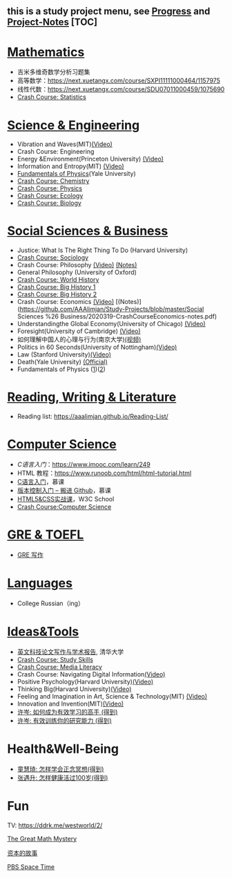 this is a study project menu, see [Progress](https://github.com/AAAlimjan/Study-Notes-2019/projects) and [Project-Notes](https://github.com/AAAlimjan/Study-Notes-2019/wiki)
[TOC]
------
# [Mathematics](https://github.com/AAAlimjan/ComingBack/tree/master/Mathematics)

- 吉米多维奇数学分析习题集
- 高等数学：https://next.xuetangx.com/course/SXPI11111000464/1157975
- 线性代数：https://next.xuetangx.com/course/SDU07011000459/1075690
- [Crash Course: Statistics](https://www.bilibili.com/video/BV17W411s7Y5)

# [Science & Engineering](https://github.com/AAAlimjan/stuff2019/tree/master/Physics)

- Vibration and Waves(MIT)[(Video)](https://www.bilibili.com/video/BV1Fb411j7H3)
- Crash Course: Engineering
- Energy &Environment(Princeton University) [(Video)](http://open.163.com/newview/movie/free?pid=M6G3TB39I&mid=M6G3TSICQ)
-  Information and Entropy(MIT) [(Video)](https://ocw.mit.edu/courses/electrical-engineering-and-computer-science/6-050j-information-and-entropy-spring-2008/)
-  [Fundamentals of Physics](https://www.bilibili.com/video/BV1Jx411a78t)(Yale University)
-  [Crash Course: Chemistry](https://www.bilibili.com/video/BV1st411v72w)
-  [Crash Course: Physics](https://www.bilibili.com/video/BV1Wt411v7NC)
-  [Crash Course: Ecology](https://www.bilibili.com/video/BV1GW411S7EX)
-  [Crash Course: Biology](https://www.bilibili.com/video/BV1Px41117N2)

# [Social Sciences & Business](https://github.com/AAAlimjan/ComingBack/tree/master/Social%20Sciences)

- Justice: What Is The Right Thing To Do (Harvard University)
- [Crash Course: Sociology](https://www.bilibili.com/video/BV1Ux411k76Z) 
-  Crash Course: Philosophy [(Video)](https://www.bilibili.com/video/av13762839) [(Notes)](https://github.com/AAAlimjan/Study-Projects/blob/master/Social%20Sciences%20%26%20Business/2020-3-19%20crashcourse-philosophy-notes-compressed.pdf)
- General Philosophy (University of Oxford)
- [Crash Course: World History](https://www.bilibili.com/video/BV1Ws41197rQ)
- [Crash Course: Big History 1](https://www.bilibili.com/video/BV1ws411w78L)
- [Crash Course: Big History  2](https://www.bilibili.com/video/BV1mx411B77E)
- Crash Course: Economics  [(Video)](https://www.bilibili.com/video/av28121647)  [(Notes)](https://github.com/AAAlimjan/Study-Projects/blob/master/Social Sciences %26 Business/2020319-CrashCourseEconomics-notes.pdf)
- Understandingthe Global Economy(University of Chicago) [(Video)](https://open.163.com/newview/movie/free?pid=M7CTG28EO&mid=M7DFVQI4A)
- Foresight(University of Cambridge)  [(Video)](https://open.163.com/newview/movie/free?pid=MB7MDCRU9&mid=MB7MDN5PF)
- 如何理解中国人的心理与行为(南京大学)[(视频)](http://open.163.com/newview/movie/courseintro?newurl=%2Fspecial%2Fcuvocw%2Fzhongguorendexinli.html)
- Politics in 60 Seconds(University of Nottingham)[(Video)](https://open.163.com/newview/movie/free?pid=M95G0EKBI&mid=M95Q484CN)
- Law (Stanford University)[(Video)](https://www.bilibili.com/video/av5205967/)
- Death(Yale University) [(Official)](https://oyc.yale.edu/death/phil-176)
- Fundamentals of Physics ([1](https://oyc.yale.edu/physics/phys-200))([2](https://oyc.yale.edu/physics/phys-201))

# [Reading, Writing & Literature](https://github.com/AAAlimjan/ComingBack/tree/master/Reading%20Challenge)

 -  Reading list: https://aaalimjan.github.io/Reading-List/ 

# [Computer Science ](https://github.com/AAAlimjan/ComingBack/tree/master/Coding)

 - *C语言入门*：https://www.imooc.com/learn/249
 - HTML 教程：https://www.runoob.com/html/html-tutorial.html
 - [C语言入门](https://www.imooc.com/learn/249)，慕课
- [版本控制入门 – 搬进 Github](https://www.imooc.com/learn/390)，慕课
- [HTML5&CSS实战课](https://www.w3cschool.cn/codecamp/list?pename=html5_and_css_camp)，W3C School
- [Crash Course:Computer Science](https://www.bilibili.com/video/BV1EW411u7th)

# [GRE & TOEFL](https://github.com/AAAlimjan/ComingBack/tree/master/GRE)

- [GRE 写作](https://www.bilibili.com/video/BV1Es411k7QM)

# [Languages](https://github.com/AAAlimjan/ComingBack/tree/master/Studying%20Russian)

- College Russian（ing）

# [Ideas&Tools](https://github.com/AAAlimjan/Study-Projects/tree/master/Fun)

-  [英文科技论文写作与学术报告](https://next.xuetangx.com/course/XJTU08081000424/1073727), 清华大学
-  [Crash Course: Study Skills](https://www.bilibili.com/video/BV1bW411a7oM)
-  [Crash Course: Media Literacy](https://www.bilibili.com/video/BV1Vt411d7K7)
-  Crash Course: Navigating Digital Information[(Video)](https://www.bilibili.com/video/BV1yt411L72d)
-  Positive Psychology(Harvard University)[(Video)](https://www.bilibili.com/video/BV1Gs411o71d)
-  Thinking Big(Harvard University)[(Video)](https://open.163.com/newview/movie/free?pid=M83EO6IRQ&mid=M83EQT3JN)
-  Feeling and Imagination in Art, Science & Technology(MIT) [(Video)](http://open.sina.com.cn/course/id_302/)
-  Innovation and Invention(MIT)[(Video)](http://open.sina.com.cn/course/id_257/)
-  [许岑: 如何成为有效学习的高手 (得到)](https://www.igetget.com/course/%E5%A6%82%E4%BD%95%E6%88%90%E4%B8%BA%E6%9C%89%E6%95%88%E5%AD%A6%E4%B9%A0%E7%9A%84%E9%AB%98%E6%89%8B?param=L8gFXHBfD8&token=alQr3o4dMw8ZKgafrJ7N2xDyWeEq1R)
-  [许岑: 有效训练你的研究能力 (得到)](https://www.igetget.com/course/%E6%9C%89%E6%95%88%E8%AE%AD%E7%BB%83%E4%BD%A0%E7%9A%84%E7%A0%94%E7%A9%B6%E8%83%BD%E5%8A%9B?param=L8gFXHBfD8&token=3jvwNqE9ZL10K40fwKG7Pp8mDnRWoa)

# Health&Well-Being

- [童慧琦: 怎样学会正念冥想(得到)](https://www.igetget.com/course/%E6%80%8E%E6%A0%B7%E5%AD%A6%E4%BC%9A%E6%AD%A3%E5%BF%B5%E5%86%A5%E6%83%B3?param=pYntqSPf21&token=L6mQARNzM8r1KQ3fDNJe3dGOg0aPon)
- [张遇升: 怎样健康活过100岁(得到)](https://www.igetget.com/course/%E6%80%8E%E6%A0%B7%E5%81%A5%E5%BA%B7%E6%B4%BB%E8%BF%87100%E5%B2%81?param=YEwhWT0fJG&token=eYE36g8pDr7WJoaf5mKP4Z5Rlwjy0z)

# Fun

TV: https://ddrk.me/westworld/2/

 [The Great Math Mystery](https://www.bilibili.com/video/BV1vs411d73j)

[资本的故事](https://www.bilibili.com/video/BV1mW411J7ED)

[PBS Space Time](https://www.bilibili.com/video/BV1nt41167AB)